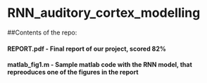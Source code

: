 # RNN_auditory_cortex_modelling

##Contents of the repo:
#### REPORT.pdf - Final report of our project, scored 82%
#### matlab_fig1.m - Sample matlab code with the RNN model, that repreoduces one of the figures in the report
